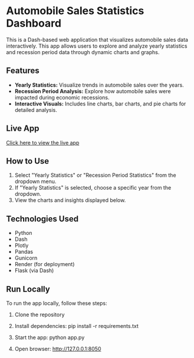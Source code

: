 # Automobile Sales Statistics Dashboard

This is a Dash-based web application that visualizes automobile sales data interactively. This app allows users to explore and analyze yearly statistics and recession period data through dynamic charts and graphs. 

## Features
- **Yearly Statistics:** Visualize trends in automobile sales over the years.
- **Recession Period Analysis:** Explore how automobile sales were impacted during economic recessions.
- **Interactive Visuals:** Includes line charts, bar charts, and pie charts for detailed analysis.

## Live App
[Click here to view the live app](https://historical-automobile-sales-part-2-11.onrender.com)

## How to Use
1. Select "Yearly Statistics" or "Recession Period Statistics" from the dropdown menu.
2. If "Yearly Statistics" is selected, choose a specific year from the dropdown.
3. View the charts and insights displayed below.

## Technologies Used
- Python
- Dash
- Plotly
- Pandas
- Gunicorn
- Render (for deployment)
- Flask (via Dash) 

## Run Locally
To run the app locally, follow these steps:
1. Clone the repository

2. Install dependencies:
pip install -r requirements.txt

3. Start the app:
python app.py

4. Open browser:
http://127.0.0.1:8050


